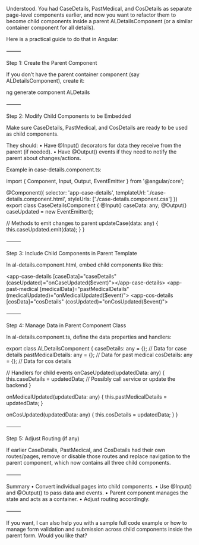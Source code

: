 Understood. You had CaseDetails, PastMedical, and CosDetails as separate page-level components earlier, and now you want to refactor them to become child components inside a parent ALDetailsComponent (or a similar container component for all details).

Here is a practical guide to do that in Angular:

⸻

Step 1: Create the Parent Component

If you don’t have the parent container component (say ALDetailsComponent), create it:

ng generate component ALDetails


⸻

Step 2: Modify Child Components to be Embedded

Make sure CaseDetails, PastMedical, and CosDetails are ready to be used as child components.

They should:
	•	Have @Input() decorators for data they receive from the parent (if needed).
	•	Have @Output() events if they need to notify the parent about changes/actions.

Example in case-details.component.ts:

import { Component, Input, Output, EventEmitter } from '@angular/core';

@Component({
  selector: 'app-case-details',
  templateUrl: './case-details.component.html',
  styleUrls: ['./case-details.component.css']
})
export class CaseDetailsComponent {
  @Input() caseData: any;
  @Output() caseUpdated = new EventEmitter<any>();

  // Methods to emit changes to parent
  updateCase(data: any) {
    this.caseUpdated.emit(data);
  }
}


⸻

Step 3: Include Child Components in Parent Template

In al-details.component.html, embed child components like this:

<app-case-details [caseData]="caseDetails" (caseUpdated)="onCaseUpdated($event)"></app-case-details>
<app-past-medical [medicalData]="pastMedicalDetails" (medicalUpdated)="onMedicalUpdated($event)"></app-past-medical>
<app-cos-details [cosData]="cosDetails" (cosUpdated)="onCosUpdated($event)"></app-cos-details>


⸻

Step 4: Manage Data in Parent Component Class

In al-details.component.ts, define the data properties and handlers:

export class ALDetailsComponent {
  caseDetails: any = {};       // Data for case details
  pastMedicalDetails: any = {}; // Data for past medical
  cosDetails: any = {};        // Data for cos details

  // Handlers for child events
  onCaseUpdated(updatedData: any) {
    this.caseDetails = updatedData;
    // Possibly call service or update the backend
  }

  onMedicalUpdated(updatedData: any) {
    this.pastMedicalDetails = updatedData;
  }

  onCosUpdated(updatedData: any) {
    this.cosDetails = updatedData;
  }
}


⸻

Step 5: Adjust Routing (if any)

If earlier CaseDetails, PastMedical, and CosDetails had their own routes/pages, remove or disable those routes and replace navigation to the parent component, which now contains all three child components.

⸻

Summary
	•	Convert individual pages into child components.
	•	Use @Input() and @Output() to pass data and events.
	•	Parent component manages the state and acts as a container.
	•	Adjust routing accordingly.

⸻

If you want, I can also help you with a sample full code example or how to manage form validation and submission across child components inside the parent form. Would you like that?